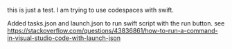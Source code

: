this is just a test.  I am trying to use codespaces with swift.


Added tasks.json and launch.json to run swift script with the run button.  see https://stackoverflow.com/questions/43836861/how-to-run-a-command-in-visual-studio-code-with-launch-json
